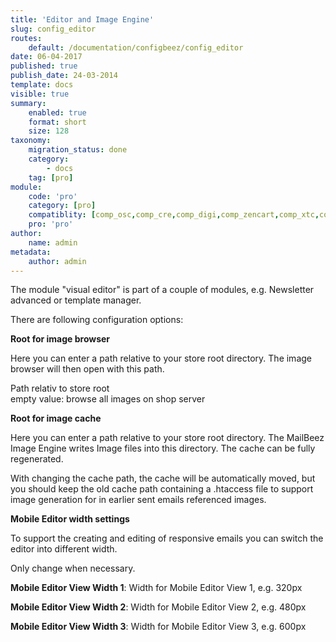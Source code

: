```yaml
---
title: 'Editor and Image Engine'
slug: config_editor
routes:
    default: /documentation/configbeez/config_editor
date: 06-04-2017
published: true
publish_date: 24-03-2014
template: docs
visible: true
summary:
    enabled: true
    format: short
    size: 128
taxonomy:
    migration_status: done
    category:
        - docs
    tag: [pro]
module:
    code: 'pro'
    category: [pro]
    compatiblity: [comp_osc,comp_cre,comp_digi,comp_zencart,comp_xtc,comp_gambio]   
    pro: 'pro'       
author:
    name: admin
metadata:
    author: admin
---
```


The module "visual editor" is part of a couple of modules, e.g. Newsletter advanced or template manager.

There are following configuration options:

**Root for image browser**

Here you can enter a path relative to your store root directory. The image browser will then open with this path.

Path relativ to store root  
 empty value: browse all images on shop server


**Root for image cache**

Here you can enter a path relative to your store root directory. The MailBeez Image Engine writes Image files into this directory. The cache can be fully regenerated.

With changing the cache path, the cache will be automatically moved, but you should keep the old cache path containing a .htaccess file to support image generation for in earlier sent emails referenced images.


**Mobile Editor width settings**

To support the creating and editing of responsive emails you can switch the editor into different width.

Only change when necessary.

**Mobile Editor View Width 1**: Width for Mobile Editor View 1, e.g. 320px

**Mobile Editor View Width 2**: Width for Mobile Editor View 2, e.g. 480px

**Mobile Editor View Width 3**: Width for Mobile Editor View 3, e.g. 600px
